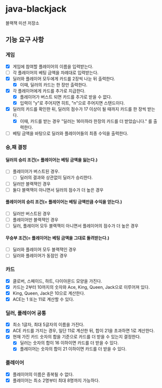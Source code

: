 # java-blackjack

블랙잭 미션 저장소

## 기능 요구 사항

### 게임

- [x] 게임에 참여할 플레이어의 이름을 입력받는다.
- [ ] 각 플레이어의 베팅 금액을 차례대로 입력받는다.
- [x] 딜러와 플레이어 모두에게 카드를 2장씩 나눈 뒤 출력한다.
    - [x] 이때, 딜러의 카드는 한 장만 출력한다.
- [x] 각 플레이어에게 카드를 추가로 지급한다.
    - [x] 플레이어가 버스트 되면 카드를 추가로 받을 수 없다.
    - [x] 입력이 "y"로 주어지면 히트, "n"으로 주어지면 스탠드이다.
- [x] 딜러의 카드를 확인한 뒤, 딜러의 점수가 17 이상이 될 때까지 카드를 한 장씩 받는다.
    - [x] 이때, 카드를 받는 경우 "딜러는 16이하라 한장의 카드를 더 받았습니다." 를 출력한다.
- [ ] 베팅 금액을 바탕으로 딜러와 플레이어들의 최종 수익을 출력한다.

### 승,패 결정

#### 딜러의 승리 조건(= 플레이어는 베팅 금액을 잃는다.)

- [ ] 플레이어가 버스트된 경우.
    - [ ] 딜러의 결과와 상관없이 딜러가 승리한다.
- [ ] 딜러만 블랙잭인 경우
- [ ] 둘다 블랙잭이 아니면서 딜러의 점수가 더 높은 경우

#### 플레이어의 승리 조건(= 플레이어는 베팅 금액만큼 수익을 얻는다.)

- [ ] 딜러만 버스트된 경우
- [ ] 플레이어만 블랙잭인 경우
- [ ] 딜러, 플레이어 모두 블랙잭이 아니면서 플레이어의 점수가 더 높은 경우

#### 무승부 조건(= 플레이어는 베팅 금액을 그대로 돌려받는다.)

- [ ] 딜러와 플레이어 모두 블랙잭인 경우
- [ ] 딜러와 플레이어가 동점인 경우

### 카드

- [x] 클로버, 스페이드, 하트, 다이아몬드 모양을 가진다.
- [x] 카드는 2부터 10까지의 숫자와 Ace, King, Queen, Jack으로 이루어져 있다.
- [x] King, Queen, Jack은 10으로 계산한다.
- [x] ACE는 1 또는 11로 계산할 수 있다.

### 딜러, 플레이어 공통

- [x] 최소 1글자, 최대 5글자의 이름을 가진다.
- [x] ACE 카드를 가지는 경우, 일단 11로 계산한 뒤, 합이 21을 초과하면 1로 계산한다.
- [x] 현재 가진 카드 숫자의 합을 기준으로 카드를 더 받을 수 있는지 결정한다.
    - [x] 딜러는 숫자의 합이 16 이하이면 카드를 더 받을 수 있다.
    - [x] 플레이어는 숫자의 합이 21 이하이면 카드를 더 받을 수 있다.

### 플레이어

- [x] 플레이어의 이름은 중복될 수 없다.
- [x] 플레이어는 최소 2명부터 최대 8명까지 가능하다.
